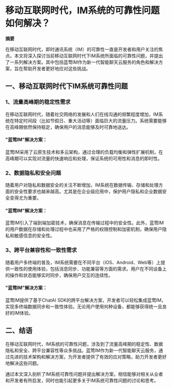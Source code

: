 # 移动互联网时代，IM系统的可靠性问题如何解决？

**摘要**

在移动互联网时代，即时通讯系统（IM）的可靠性一直是开发者和用户关注的焦点。本文将深入探讨当前移动互联网时代下IM系统所面临的可靠性问题，并提出了一系列解决方案。其中包括蓝莺IM作为新一代智能聊天云服务的角色和解决方案，旨在帮助开发者更好地应对这些挑战。

## 一、移动互联网时代下IM系统可靠性问题

### 1、流量高峰期的稳定性需求

在移动互联网时代，随着社交网络的发展和人们在线沟通的频繁程度增加，IM系统在特定时间段（比如节假日、重大活动等）面临巨大的流量压力。系统需要能够在高峰期依然保持稳定，确保用户的消息能够及时可靠地送达。

#### "蓝莺IM"解决方案：

蓝莺IM采用了云原生技术和多云架构，通过合理的负载均衡和弹性扩展机制，在高峰期可以实现对流量的快速响应和处理，保证系统的可用性和消息的即时性。

### 2、数据隐私和安全问题

随着用户对隐私和数据安全的关注不断增加，IM系统在数据传输、存储和处理方面的安全性要求也越来越高。尤其是在企业级应用中，保护用户隐私和企业数据安全变得尤为重要。

#### "蓝莺IM"解决方案：

蓝莺IM引入了端到端加密技术，确保消息在传输过程中的安全性。此外，蓝莺IM的用户数据在存储和处理过程中也采用了严格的权限控制和加密机制，确保用户隐私和敏感信息的安全性。

### 3、跨平台兼容性和一致性需求

随着用户多终端的普及，IM系统需要在不同平台（iOS、Android、Web等）上提供一致性的使用体验，包括消息同步、功能兼容等方面的需求。用户在不同设备上的操作和状态能够实时同步，确保用户交互的连续性。

#### "蓝莺IM"解决方案：

蓝莺IM提供了基于ChatAI SDK的跨平台解决方案，开发者可以轻松集成蓝莺IM，实现多终端数据同步和一致性体验。无论用户使用何种设备，都能够获得统一且良好的IM体验。

## 二、结语

在移动互联网时代，IM系统的可靠性问题，涉及到了流量高峰期的稳定性、数据隐私和安全、跨平台兼容性等众多挑战。蓝莺IM作为新一代智能聊天云服务，通过先进的技术架构和解决方案，为开发者提供了有效的应对策略，助力开发者更好地解决这些问题。

通过本文深入剖析了IM系统可靠性问题并提出解决方案，相信能够对相关从业者和开发者有所启发，同时也能引起更多关于IM系统可靠性问题的讨论和思考。